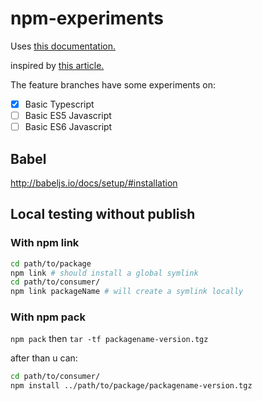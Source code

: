 # npm-experiments

Uses [this documentation.](https://docs.npmjs.com/misc/developers)

inspired by [this article.](https://medium.com/@jdaudier/how-to-create-and-publish-your-first-node-js-module-444e7585b738)

The feature branches have some experiments on:
- [x] Basic Typescript
- [ ] Basic ES5 Javascript
- [ ] Basic ES6 Javascript

## Babel

http://babeljs.io/docs/setup/#installation

## Local testing without publish

### With npm link

```bash
cd path/to/package
npm link # should install a global symlink
cd path/to/consumer/
npm link packageName # will create a symlink locally
```

### With npm pack

`npm pack` then `tar -tf packagename-version.tgz`

after than u can:
```bash
cd path/to/consumer/
npm install ../path/to/package/packagename-version.tgz
```
